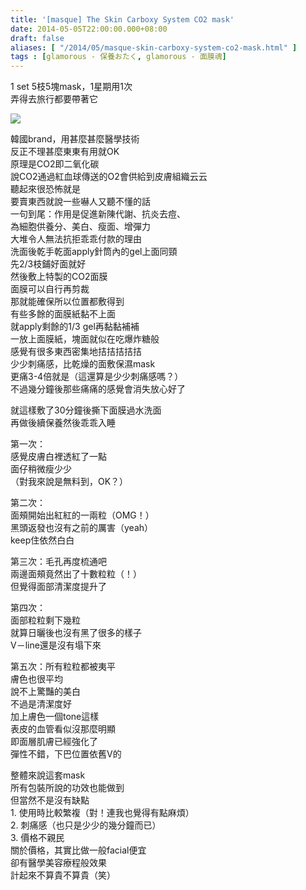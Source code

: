 ```yaml
---
title: '[masque] The Skin Carboxy System CO2 mask'
date: 2014-05-05T22:00:00.000+08:00
draft: false
aliases: [ "/2014/05/masque-skin-carboxy-system-co2-mask.html" ]
tags : [glamorous - 保養おたく, glamorous - 面膜魂]
---
```


1 set 5枝5塊mask，1星期用1次  
弄得去旅行都要帶著它

![](/images/co2mask.jpg)

韓國brand，用甚麼甚麼醫學技術  
反正不理甚麼東東有用就OK  
原理是CO2即二氧化碳  
說CO2通過紅血球傳送的O2會供給到皮膚組織云云  
聽起來很恐怖就是  
要賣東西就說一些嚇人又聽不懂的話  
一句到尾：作用是促進新陳代謝、抗炎去痘、  
為細胞供養分、美白、瘦面、增彈力  
大堆令人無法抗拒乖乖付款的理由  
洗面後乾手乾面apply針筒內的gel上面同頸  
先2/3枝鋪好面就好  
然後敷上特製的CO2面膜  
面膜可以自行再剪裁  
那就能確保所以位置都敷得到  
有些多餘的面膜紙黏不上面  
就apply剩餘的1/3 gel再黏黏補補  
一放上面膜紙，塊面就似在吃爆炸糖般  
感覺有很多東西密集地拮拮拮拮拮  
少少刺痛感，比乾燥的面敷保濕mask  
更痛3-4倍就是（這還算是少少刺痛感嗎？）  
不過幾分鐘後那些痛痛的感覺會消失放心好了  
  
就這樣敷了30分鐘後撕下面膜過水洗面  
再做後續保養然後乖乖入睡  
  
第一次：  
感覺皮膚白裡透紅了一點  
面仔稍微瘦少少  
（對我來說是無料到，OK？）  
  
第二次：  
面頰開始出紅紅的一兩粒（OMG！）  
黑頭返發也沒有之前的厲害（yeah）  
keep住依然白白  
  
第三次：毛孔再度梳通吧  
兩邊面頰竟然出了十數粒粒（！）  
但覺得面部清潔度提升了  
  
第四次：  
面部粒粒剩下幾粒  
就算日曬後也沒有黑了很多的樣子  
V－line還是沒有塌下來  
  
第五次：所有粒粒都被夷平  
膚色也很平均  
說不上驚豔的美白  
不過是清潔度好  
加上膚色一個tone這樣  
表皮的血管看似沒那麼明顯  
即面層肌膚已經強化了  
彈性不錯，下巴位置依舊V的  
  
整體來說這套mask  
所有包裝所說的功效也能做到  
但當然不是沒有缺點  
1\. 使用時比較繁複（對！連我也覺得有點麻煩）  
2\. 刺痛感（也只是少少的幾分鐘而已）  
3\. 價格不親民  
關於價格，其實比做一般facial便宜  
卻有醫學美容療程般效果  
計起來不算貴不算貴（笑）
